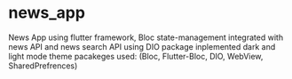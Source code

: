 # news_app

News App using flutter framework, Bloc state-management
integrated with news API and news search API using DIO package
inplemented dark and light mode theme
pacakeges used: (Bloc, Flutter-Bloc, DIO, WebView, SharedPrefrences)
